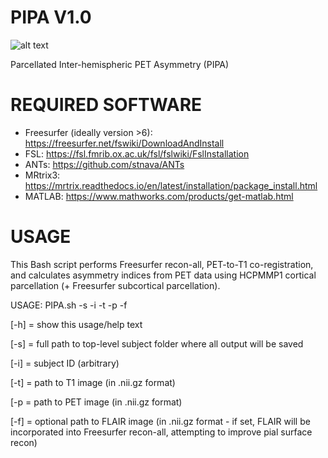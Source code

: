 # PIPA V1.0

![alt text](https://github.com/aaronsighed/PIPA/blob/main/PIPA.jpeg?raw=true)

Parcellated Inter-hemispheric PET Asymmetry (PIPA)

# REQUIRED SOFTWARE
- Freesurfer (ideally version >6): https://freesurfer.net/fswiki/DownloadAndInstall
- FSL: https://fsl.fmrib.ox.ac.uk/fsl/fslwiki/FslInstallation
- ANTs: https://github.com/stnava/ANTs
- MRtrix3: https://mrtrix.readthedocs.io/en/latest/installation/package_install.html
- MATLAB: https://www.mathworks.com/products/get-matlab.html

# USAGE

This Bash script performs Freesurfer recon-all, PET-to-T1 co-registration, and calculates asymmetry indices from PET data using HCPMMP1 cortical parcellation (+ Freesurfer subcortical parcellation). 

USAGE: PIPA.sh -s <PATH TO SUBJECT FOLDER> -i <SUBJECT ID> -t <PATH TO T1 IMAGE> -p <PATH TO PET IMAGE> -f <OPTIONAL PATH TO FLAIR IMAGE>

[-h] = show this usage/help text 

[-s] = full path to top-level subject folder where all output will be saved 

[-i] = subject ID (arbitrary)

[-t] = path to T1 image (in .nii.gz format)

[-p = path to PET image (in .nii.gz format)
  
[-f] = optional path to FLAIR image (in .nii.gz format - if set, FLAIR will be incorporated into Freesurfer recon-all, attempting to improve pial surface recon)
